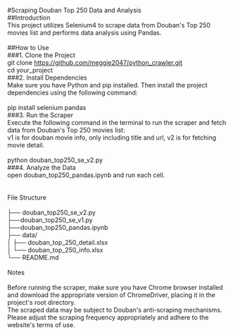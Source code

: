 #Scraping Douban Top 250 Data and Analysis<br>##Introduction<br>This project utilizes Selenium4 to scrape data from Douban's Top 250 movies list and performs data analysis using Pandas.<br><br>##How to Use<br>###1. Clone the Project<br>git clone https://github.com/meggie2047/python_crawler.git<br>cd your_project<br>###2. Install Dependencies<br>Make sure you have Python and pip installed. Then install the project dependencies using the following command:<br><br>pip install selenium pandas<br>###3. Run the Scraper<br>Execute the following command in the terminal to run the scraper and fetch data from Douban's Top 250 movies list:<br>v1 is for douban movie info, only including title and url, v2 is for fetching movie detail.<br><br>python douban_top250_se_v2.py<br>###4. Analyze the Data<br>open douban_top250_pandas.ipynb and run each cell.<br><br><br>File Structure<br><br>├── douban_top250_se_v2.py   <br>├──douban_top250_se_v1.py            <br>├──douban_top250_pandas.ipynb   <br>├── data/                     <br>│   ├── douban_top_250_detail.xlsx    <br>│   └── douban_top_250_info.xlsx     <br>└── README.md <br><br>Notes<br><br>Before running the scraper, make sure you have Chrome browser installed and download the appropriate version of ChromeDriver, placing it in the project's root directory.<br>The scraped data may be subject to Douban's anti-scraping mechanisms. Please adjust the scraping frequency appropriately and adhere to the website's terms of use.<br><br>
